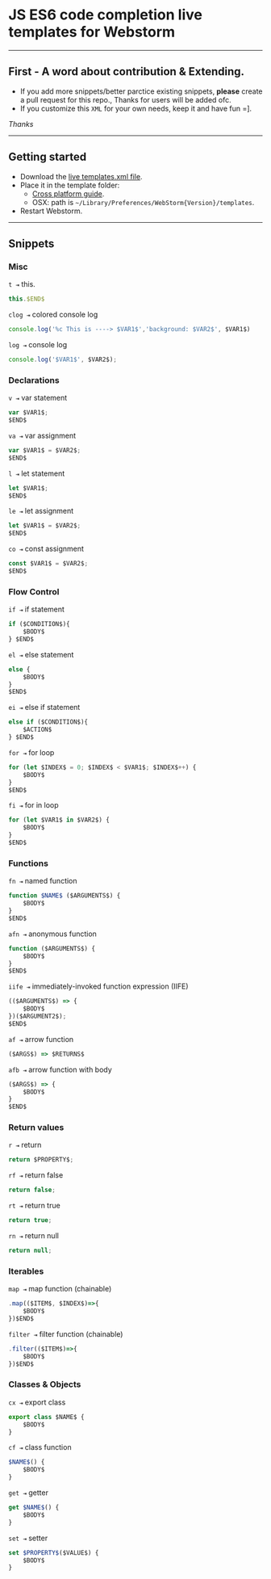 # JS ES6 code completion live templates for Webstorm

----

## First - A word about contribution & Extending.

- If you add more snippets/better parctice existing snippets, **please** create a pull request for this repo., Thanks for users will be added ofc.
- If you customize this `XML` for your own needs, keep it and have fun =].

_Thanks_

---
## Getting started

- Download the [live templates.xml file](https://github.com/thehulke/webstorm-js-es6-live-templates/blob/master/lg-webstorm-es6-templates.xml).
- Place it in the template folder:
  - [Cross platform guide](https://www.jetbrains.com/help/webstorm/2016.2/project-and-ide-settings.html).
  - OSX: path is `~/Library/Preferences/WebStorm{Version}/templates`.
- Restart Webstorm.

----

## Snippets

### Misc

`t ⇥` this.

```javascript
this.$END$
```

`clog ⇥` colored console log

```javascript
console.log('%c This is ----> $VAR1$','background: $VAR2$', $VAR1$)
```

`log ⇥`  console log

```javascript
console.log('$VAR1$', $VAR2$);
```






### Declarations

`v ⇥` var statement

```javascript
var $VAR1$;
$END$
```

`va ⇥` var assignment

```javascript
var $VAR1$ = $VAR2$;
$END$
```

`l ⇥` let statement

```javascript
let $VAR1$;
$END$
```

`le ⇥` let assignment

```javascript
let $VAR1$ = $VAR2$;
$END$
```

`co ⇥` const assignment

```javascript
const $VAR1$ = $VAR2$;
$END$
```


### Flow Control

`if ⇥` if statement

```javascript
if ($CONDITION$){
    $BODY$
} $END$
```


`el ⇥` else statement

```javascript
else {
    $BODY$
}
$END$
```

`ei ⇥` else if statement

```javascript
else if ($CONDITION$){
    $ACTION$
} $END$
```

`for ⇥` for loop

```javascript
for (let $INDEX$ = 0; $INDEX$ < $VAR1$; $INDEX$++) {
    $BODY$
}
$END$
```

`fi ⇥` for in loop

```javascript
for (let $VAR1$ in $VAR2$) {
    $BODY$
}
$END$
```

### Functions

`fn ⇥` named function

```javascript
function $NAME$ ($ARGUMENTS$) {
    $BODY$
}
$END$
```

`afn ⇥` anonymous function

```javascript
function ($ARGUMENTS$) {
    $BODY$
}
$END$
```

`iife ⇥` immediately-invoked function expression (IIFE)

```javascript
(($ARGUMENTS$) => {
    $BODY$
})($ARGUMENT2$);
$END$
```

`af ⇥` arrow function

```javascript
($ARGS$) => $RETURNS$
```

`afb ⇥` arrow function with body

```javascript
($ARGS$) => {
    $BODY$
}
$END$
```

### Return values

`r ⇥` return

```javascript
return $PROPERTY$;
```

`rf ⇥` return false

```javascript
return false;
```

`rt ⇥` return true

```javascript
return true;
```

`rn ⇥` return null

```javascript
return null;
```



### Iterables

`map ⇥` map function (chainable)

```javascript
.map(($ITEM$, $INDEX$)=>{
    $BODY$
})$END$
```

`filter ⇥` filter function (chainable)

```javascript
.filter(($ITEM$)=>{
    $BODY$
})$END$
```

### Classes & Objects

`cx ⇥` export class

```javascript
export class $NAME$ {
    $BODY$
}
```

`cf ⇥` class function

```javascript
$NAME$() {
    $BODY$
}
```

`get ⇥` getter

```javascript
get $NAME$() {
    $BODY$
}
```

`set ⇥` setter

```javascript
set $PROPERTY$($VALUE$) {
    $BODY$
}
```
